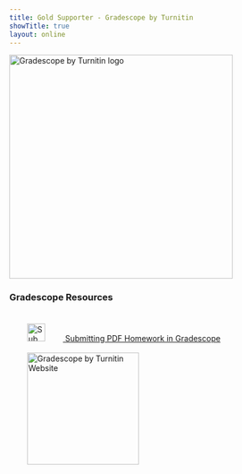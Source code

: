 ```yaml
---
title: Gold Supporter - Gradescope by Turnitin
showTitle: true
layout: online
---
```


<a href="https://www.gradescope.com/">
	<img alt="Gradescope by Turnitin logo" src="{{url}}/images/supporters/200s/turnitin-200.png" width="400" />
</a>

### Gradescope Resources

<div class="row">
<div class="col-md-5">
  <a href="https://youtu.be/V1GO39kX124">
  <img alt="Submitting PDF Homework in Gradescope" src="{{url}}/images/icons/PDF_32.png" height="32" hspace="32" vspace="20"/>
Submitting PDF Homework in Gradescope</a>
</div>
</div>
<div class="row">
<div class="col-md-4">
  <a href="https://www.gradescope.com/">
  <img alt="Gradescope by Turnitin Website" src="{{url}}/images/supporters/200s/turnitin-200.png" width="200" hspace="32" />
</a>
</div> 

</div>